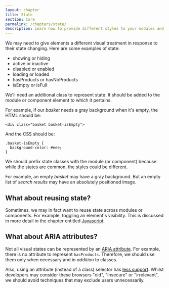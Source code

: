 ```yaml
---
layout: chapter
title: State
section: Core
permalink: /chapters/state/
description: Learn how to provide different styles to your modules and components based on state, such as showing, hiding and loading.
---
```


We may need to give elements a different visual treatment in response to their state changing. Here are some examples of state:

- showing or hiding
- active or inactive
- disabled or enabled
- loading or loaded
- hasProducts or hasNoProducts
- isEmpty or isFull

We'll need an additional class to represent state. It should be added to the module or component element to which it pertains.

For example, if our *basket* needs a gray background when it's empty, the HTML should be:

	<div class="basket basket-isEmpty">

And the CSS should be:

	.basket-isEmpty {
      background-color: #eee;
	}

We should prefix state classes with the module (or component) because while the states are common, the styles could be different.

For example, an empty *basket* may have a gray background. But an empty list of *search results* may have an absolutely positioned image.

## What about reusing state?

Sometimes, we may in fact want to reuse state across modules or components. For example, toggling an element's visibility. This is discussed in more detail in the chapter entitled [Javascript](/chapters/javascript/).

## What about ARIA attributes?

Not all visual states can be represented by an [ARIA attribute](https://www.w3.org/TR/wai-aria/states_and_properties#attrs_widgets). For example, there is no attribute to represent `hasProducts`. Therefore, we should use them only when necessary and in *addition* to classes.

Also, using an attribute (instead of a class) selector has [less support](https://www.impressivewebs.com/attribute-selectors/). Whilst developers may consider these browsers "old", "insecure" or "irrelevant", we should avoid techniques that may exclude users unnecessarily.
